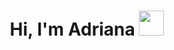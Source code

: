 <h1 align="center">Hi, I'm Adriana <img height="40" src="https://emoji.gg/assets/emoji/7333-parrotdance.gif"></h1>
